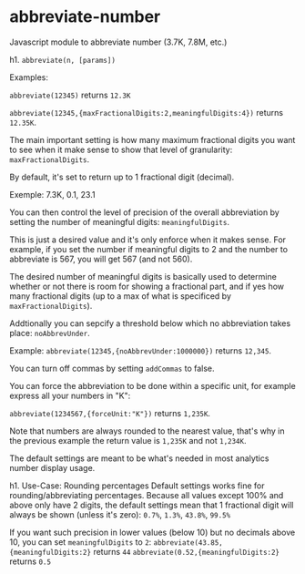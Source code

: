 # abbreviate-number
Javascript module to abbreviate number (3.7K, 7.8M, etc.)

h1. `abbreviate(n, [params])`

Examples:

`abbreviate(12345)` returns `12.3K`

`abbreviate(12345,{maxFractionalDigits:2,meaningfulDigits:4})` returns `12.35K`.

The main important setting is how many maximum fractional digits you want to see when it make sense to show that level of granularity: `maxFractionalDigits`.

By default, it's set to return up to 1 fractional digit (decimal).

Exemple: 7.3K, 0.1, 23.1

You can then control the level of precision of the overall abbreviation by setting the number of meaningful digits: `meaningfulDigits`.

This is just a desired value and it's only enforce when it makes sense. For example, if you set the number if meaningful digits to 2 and the number to abbreviate is 567, you will get 567 (and not 560).

The desired number of meaningful digits is basically used to determine whether or not there is room for showing a fractional part, and if yes how many fractional digits (up to a max of what is specificed by `maxFractionalDigits`).

Addtionally you can sepcify a threshold below which no abbreviation takes place: `noAbbrevUnder`.

Example:
`abbreviate(12345,{noAbbrevUnder:1000000})` returns `12,345`.

You can turn off commas by setting `addCommas` to false.

You can force the abbreviation to be done within a specific unit, for example express all your numbers in "K":

`abbreviate(1234567,{forceUnit:"K"})` returns `1,235K`.

Note that numbers are always rounded to the nearest value, that's why in the previous example the return value is `1,235K` and not `1,234K`.

The default settings are meant to be what's needed in most analytics number display usage.

h1. Use-Case: Rounding percentages
Default settings works fine for rounding/abbreviating percentages. Because all values except 100% and above only have 2 digits, the default settings mean that 1 fractional digit will always be shown (unless it's zero):
`0.7%`, `1.3%`, `43.8%`, `99.5%`

If you want such precision in lower values (below 10) but no decimals above 10, you can set `meaningfulDigits` to `2`:
`abbreviate(43.85,{meaningfulDigits:2}` returns `44`
`abbreviate(0.52,{meaningfulDigits:2}` returns `0.5`

